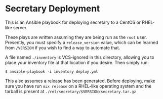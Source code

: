 # Secretary Deployment

This is an Ansible playbook for deploying secretary to a CentOS or RHEL-like
server.

These plays are written assuming they are being run as the `root` user.
Presently, you must specify a `release_version` value, which can be learned
from `/VERSION` if you wish to find a way to automate that.

A file named `./inventory` is VCS-ignored in this directory, allowing you to
place your inventory file at that location if you desire. Then simply run:

```
$ ansible-playbook -i inventory deploy.yml
```

This also assumes a release has been generated. Before deploying, make sure
you have run `mix release` on a RHEL-like operating system and the tarball
is present at `./rel/secretary/$VERSION/secretary.tar.gz`
